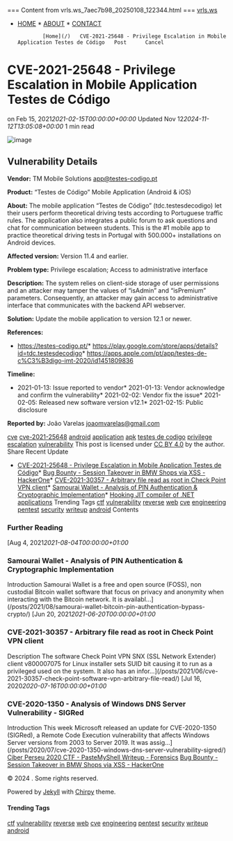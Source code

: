 === Content from vrls.ws_7aec7b98_20250108_122344.html ===
 [vrls.ws](/)

* [HOME](/) * [ABOUT](/about/) * [CONTACT](/contact/)

              [Home](/)   CVE-2021-25648 - Privilege Escalation in Mobile Application Testes de Código   Post      Cancel
# CVE-2021-25648 - Privilege Escalation in Mobile Application Testes de Código

   on Feb 15, 2021*2021-02-15T00:00:00+00:00*   Updated Nov 12*2024-11-12T13:05:08+00:00*   1 min read

![image]()

## Vulnerability Details

**Vendor:** TM Mobile Solutions app@testes-codigo.pt

**Product:** “Testes de Código” Mobile Application (Android & iOS)

**About:** The mobile application “Testes de Código” (tdc.testesdecodigo) let their users perform theoretical driving tests according to Portuguese traffic rules. The application also integrates a public forum to ask questions and chat for communication between students. This is the #1 mobile app to practice theoretical driving tests in Portugal with 500.000+ installations on Android devices.

**Affected version:** Version 11.4 and earlier.

**Problem type:** Privilege escalation; Access to administrative interface

**Description:** The system relies on client-side storage of user permissions and an attacker may tamper the values of “isAdmin” and “isPremium” parameters. Consequently, an attacker may gain access to administrative interface that communicates with the backend API webserver.

**Solution:** Update the mobile application to version 12.1 or newer.

**References:**

* https://testes-codigo.pt/* https://play.google.com/store/apps/details?id=tdc.testesdecodigo* https://apps.apple.com/pt/app/testes-de-c%C3%B3digo-imt-2020/id1451809836

**Timeline:**

* 2021-01-13: Issue reported to vendor* 2021-01-13: Vendor acknowledge and confirm the vulnerability* 2021-02-02: Vendor fix the issue* 2021-02-05: Released new software version v12.1* 2021-02-15: Public disclosure

**Reported by:** João Varelas joaomvarelas@gmail.com

  [cve](/tags/cve/) [cve-2021-25648](/tags/cve-2021-25648/) [android](/tags/android/) [application](/tags/application/) [apk](/tags/apk/) [testes de codigo](/tags/testes-de-codigo/) [privilege](/tags/privilege/) [escalation](/tags/escalation/) [vulnerability](/tags/vulnerability/) This post is licensed under  [CC BY 4.0](https://creativecommons.org/licenses/by/4.0/)  by the author. Share       Recent Update

* [CVE-2021-25648 - Privilege Escalation in Mobile Application Testes de Código](/posts/2021/02/cve-2021-25648-mobile-application-testes-de-codigo-privilege-escalation/)* [Bug Bounty - Session Takeover in BMW Shops via XSS - HackerOne](/posts/2021/02/bug-bounty-hackerone-bmw-group-shop-session-hijack-xss/)* [CVE-2021-30357 - Arbitrary file read as root in Check Point VPN client](/posts/2021/06/cve-2021-30357-check-point-software-vpn-arbitrary-file-read/)* [Samourai Wallet - Analysis of PIN Authentication & Cryptographic Implementation](/posts/2021/08/samourai-wallet-bitcoin-pin-authentication-bypass-crypto/)* [Hooking JIT compiler of .NET applications](/posts/2021/11/hooking-jit-compiler-dotnet-applications/)
 Trending Tags [ctf](/tags/ctf/) [vulnerability](/tags/vulnerability/) [reverse](/tags/reverse/) [web](/tags/web/) [cve](/tags/cve/) [engineering](/tags/engineering/) [pentest](/tags/pentest/) [security](/tags/security/) [writeup](/tags/writeup/) [android](/tags/android/) Contents
### Further Reading

  [Aug 4, 2021*2021-08-04T00:00:00+01:00*
### Samourai Wallet - Analysis of PIN Authentication & Cryptographic Implementation

Introduction Samourai Wallet is a free and open source (FOSS), non custodial Bitcoin wallet software that focus on privacy and anonymity when interacting with the Bitcoin network. It is availabl...](/posts/2021/08/samourai-wallet-bitcoin-pin-authentication-bypass-crypto/)  [Jun 20, 2021*2021-06-20T00:00:00+01:00*
### CVE-2021-30357 - Arbitrary file read as root in Check Point VPN client

Description The software Check Point VPN SNX (SSL Network Extender) client v800007075 for Linux installer sets SUID bit causing it to run as a privileged used on the system. It also has an infor...](/posts/2021/06/cve-2021-30357-check-point-software-vpn-arbitrary-file-read/)  [Jul 16, 2020*2020-07-16T00:00:00+01:00*
### CVE-2020-1350 - Analysis of Windows DNS Server Vulnerability - SIGRed

Introduction This week Microsoft released an update for CVE-2020-1350 (SIGRed), a Remote Code Execution vulnerability that affects Windows Server versions from 2003 to Server 2019. It was assig...](/posts/2020/07/cve-2020-1350-windows-dns-server-vulnerability-sigred/) [Ciber Perseu 2020 CTF - PasteMyShell Writeup - Forensics](/posts/2020/12/ciberperseu-2020-pastemyshell-writeup-forensics-network-reverse/) [Bug Bounty - Session Takeover in BMW Shops via XSS - HackerOne](/posts/2021/02/bug-bounty-hackerone-bmw-group-shop-session-hijack-xss/)

© 2024 . Some rights reserved.

Powered by [Jekyll](https://jekyllrb.com) with [Chirpy](https://github.com/cotes2020/jekyll-theme-chirpy) theme.

#### Trending Tags

[ctf](/tags/ctf/) [vulnerability](/tags/vulnerability/) [reverse](/tags/reverse/) [web](/tags/web/) [cve](/tags/cve/) [engineering](/tags/engineering/) [pentest](/tags/pentest/) [security](/tags/security/) [writeup](/tags/writeup/) [android](/tags/android/)

